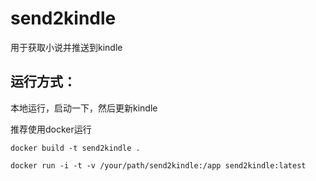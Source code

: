 # send2kindle
用于获取小说并推送到kindle

## 运行方式：
本地运行，启动一下，然后更新kindle

推荐使用docker运行

`
  docker build -t send2kindle .
`


`
  docker run -i -t -v /your/path/send2kindle:/app send2kindle:latest
`
